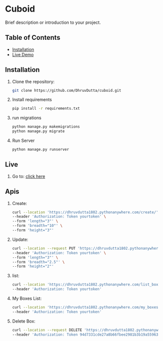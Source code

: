 # Cuboid

Brief description or introduction to your project.

## Table of Contents

- [Installation](#installation)
- [Live Demo](#live)


## Installation

1. Clone the repository:

   ```bash
   git clone https://github.com/DhruvDutta/cuboid.git
2. Install requirements
   ```bash
   pip install -r requirements.txt
3. run migrations
   ```bash
   python manage.py makemigrations
   python manage.py migrate

4. Run Server
   ```bash
   python manage.py runserver

## Live
1. Go to: [click here](https://dhruvdutta1802.pythonanywhere.com/)
## Apis
1. Create:
   ```bash
   curl --location 'https://dhruvdutta1802.pythonanywhere.com/create/' \
   --header 'Authorization: Token yourtoken' \
   --form 'length="3"' \
   --form 'breadth="10"' \
   --form 'height="3"'
2. Update:
   ```bash
   curl --location --request PUT 'https://dhruvdutta1802.pythonanywhere.com/update/1/' \
   --header 'Authorization: Token yourtoken' \
   --form 'length="3"' \
   --form 'breadth="2.5"' \
   --form 'height="2"'
3. list:
   ```bash
   curl --location 'https://dhruvdutta1802.pythonanywhere.com/list_boxes/?area__gt=6' \
   --header 'Authorization: Token yourtoken'
4. My Boxes List:
   ```bash
   curl --location 'https://dhruvdutta1802.pythonanywhere.com/my_boxes/?volume__gt=50' \
   --header 'Authorization: Token yourtoken'
5. Delete Box:
   ```bash
   curl --location --request DELETE 'https://dhruvdutta1802.pythonanywhere.com/delete_box/1/' \
   --header 'Authorization: Token 94d7331cde27a8b66fbee2981b3b19a55963b143'
   

